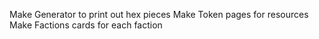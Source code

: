Make Generator to print out hex pieces
Make Token pages for resources
Make Factions cards for each faction
